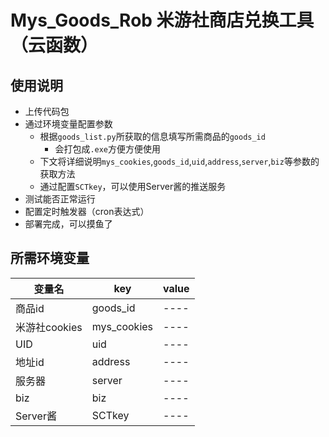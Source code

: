 # Mys_Goods_Rob 米游社商店兑换工具（云函数）  
## 使用说明  
* 上传代码包  
* 通过环境变量配置参数  
  * 根据`goods_list.py`所获取的信息填写所需商品的`goods_id`  
    * 会打包成`.exe`方便方便使用
  * 下文将详细说明`mys_cookies`,`goods_id`,`uid`,`address`,`server`,`biz`等参数的获取方法  
  * 通过配置`SCTkey`，可以使用Server酱的推送服务
* 测试能否正常运行  
* 配置定时触发器（cron表达式）  
* 部署完成，可以摸鱼了  

## 所需环境变量  
|  变量名  |  key  |  value  |
|  ----  | ----  | ----  |
|  商品id  |  goods_id  |  ----  |  
|  米游社cookies  |  mys_cookies  |  ----  |  
|  UID  |  uid  |  ----  |  
|  地址id  |  address  |  ----  |  
|  服务器  |  server  |  ----  |  
|  biz  |  biz  |  ----  |  
|  Server酱  |  SCTkey  |  ----  |  
